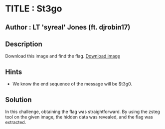 # TITLE : St3go
## Author : LT 'syreal' Jones (ft. djrobin17)
## Description
Download this image and find the flag.
[Download image](https://artifacts.picoctf.net/c/217/pico.flag.png)
## Hints
- We know the end sequence of the message will be $t3g0.
## Solution
In this challenge, obtaining the flag was straightforward. By using the zsteg tool on the given image, the hidden data was revealed, and the flag was extracted.
